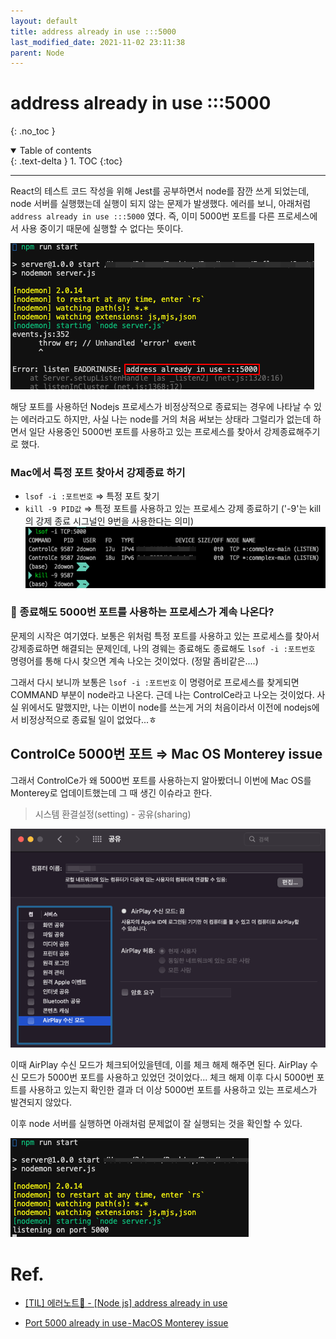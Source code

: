 ```yaml
---
layout: default
title: address already in use :::5000
last_modified_date: 2021-11-02 23:11:38
parent: Node
---
```


# address already in use :::5000

{: .no_toc }

<details open markdown="block">
  <summary>
    Table of contents
  </summary>
  {: .text-delta }
1. TOC
{:toc}
</details>

---

React의 테스트 코드 작성을 위해 Jest를 공부하면서 node를 잠깐 쓰게 되었는데, node 서버를 실행했는데 실행이 되지 않는 문제가 발생했다. 에러를 보니, 아래처럼 `address already in use :::5000` 였다. 즉, 이미 5000번 포트를 다른 프로세스에서 사용 중이기 때문에 실행할 수 없다는 뜻이다.

![port5000_1](/assets/images/node/port5000_1.png)

해당 포트를 사용하던 Nodejs 프로세스가 비정상적으로 종료되는 경우에 나타날 수 있는 에러라고도 하지만, 사실 나는 node를 거의 처음 써보는 상태라 그럴리가 없는데 하면서 일단 사용중인 5000번 포트를 사용하고 있는 프로세스를 찾아서 강제종료해주기로 했다.

### Mac에서 특정 포트 찾아서 강제종료 하기

- `lsof -i :포트번호` ⇒ 특정 포트 찾기
- `kill -9 PID값` ⇒ 특정 포트를 사용하고 있는 프로세스 강제 종료하기
  ('-9'는 kill의 강제 종료 시그널인 9번을 사용한다는 의미)
  ![port5000_2](/assets/images/node/port5000_2.png)

### 🤔 종료해도 5000번 포트를 사용하는 프로세스가 계속 나온다?

문제의 시작은 여기였다. 보통은 위처럼 특정 포트를 사용하고 있는 프로세스를 찾아서 강제종료하면 해결되는 문제인데, 나의 경웨는 종료해도 종료해도 `lsof -i :포트번호` 명령어를 통해 다시 찾으면 계속 나오는 것이었다. (정말 좀비같은....)

그래서 다시 보니까 보통은 `lsof -i :포트번호` 이 명령어로 프로세스를 찾게되면 COMMAND 부분이 node라고 나온다. 근데 나는 ControlCe라고 나오는 것이었다. 사실 위에서도 말했지만, 나는 이번이 node를 쓰는게 거의 처음이라서 이전에 nodejs에서 비정상적으로 종료될 일이 없었다...ㅎ

## ControlCe 5000번 포트 ⇒ Mac OS Monterey issue

그래서 ControlCe가 왜 5000번 포트를 사용하는지 알아봤더니 이번에 Mac OS를 Monterey로 업데이트했는데 그 때 생긴 이슈라고 한다.

> 시스템 환결설정(setting) - 공유(sharing)

![port5000_3](/assets/images/node/port5000_3.png)

이때 AirPlay 수신 모드가 체크되어있을텐데, 이를 체크 해제 해주면 된다. AirPlay 수신 모드가 5000번 포트를 사용하고 있었던 것이었다... 체크 해제 이후 다시 5000번 포트를 사용하고 있는지 확인한 결과 더 이상 5000번 포트를 사용하고 있는 프로세스가 발견되지 않았다.

이후 node 서버를 실행하면 아래처럼 문제없이 잘 실행되는 것을 확인할 수 있다.

![port5000_4](/assets/images/node/port5000_4.png)

# Ref.

- [[TIL] 에러노트📕 - [Node js] address already in use](https://velog.io/@nomadhash/TIL-%EC%97%90%EB%9F%AC%EB%85%B8%ED%8A%B8-Node-js-address-already-in-use)

- [Port 5000 already in use - MacOS Monterey issue](https://anandtripathi5.medium.com/port-5000-already-in-use-macos-monterey-issue-d86b02edd36c)
